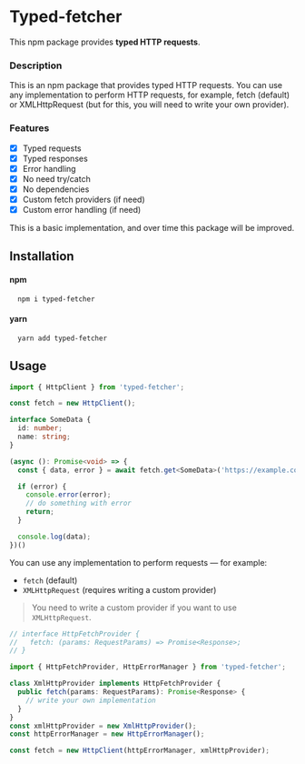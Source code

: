 # Typed-fetcher

This npm package provides **typed HTTP requests**.

### Description
This is an npm package that provides typed HTTP requests. You can use any implementation to perform HTTP requests, for example, fetch (default) or XMLHttpRequest (but for this, you will need to write your own provider).

### Features
- [x] Typed requests
- [x] Typed responses
- [x] Error handling
- [x] No need try/catch
- [x] No dependencies
- [x] Custom fetch providers (if need)
- [x] Custom error handling (if need)

This is a basic implementation, and over time this package will be improved.

## Installation

#### npm
```shell
  npm i typed-fetcher
```

#### yarn
```shell
  yarn add typed-fetcher
```

## Usage
```typescript
import { HttpClient } from 'typed-fetcher';

const fetch = new HttpClient();

interface SomeData {
  id: number;
  name: string;
}

(async (): Promise<void> => {
  const { data, error } = await fetch.get<SomeData>('https://example.com');

  if (error) {
    console.error(error);
    // do something with error
    return;
  }

  console.log(data);
})()
```


You can use any implementation to perform requests — for example:
- `fetch` (default)
- `XMLHttpRequest` (requires writing a custom provider)

> You need to write a custom provider if you want to use `XMLHttpRequest`. 
```typescript
// interface HttpFetchProvider {
//   fetch: (params: RequestParams) => Promise<Response>;
// }

import { HttpFetchProvider, HttpErrorManager } from 'typed-fetcher';

class XmlHttpProvider implements HttpFetchProvider {
  public fetch(params: RequestParams): Promise<Response> {
    // write your own implementation
  }
}
const xmlHttpProvider = new XmlHttpProvider();
const httpErrorManager = new HttpErrorManager();

const fetch = new HttpClient(httpErrorManager, xmlHttpProvider);
```

